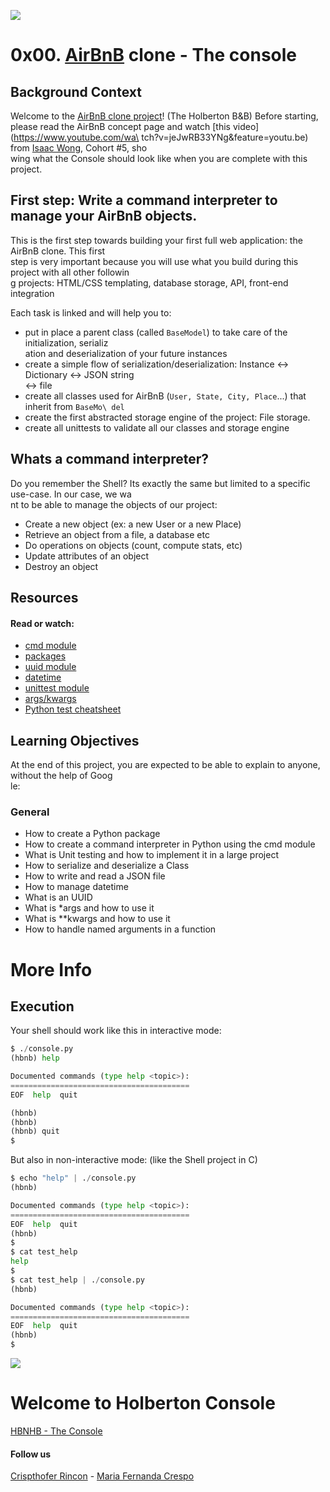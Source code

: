 ![](https://storage.googleapis.com/twg-content/original_images/why-airbnb-takes-a-customer-centric-approach-to-adwords_case-studies_lg.png)

# 0x00. [AirBnB](https://www.airbnb.com) clone - The console

## Background Context
Welcome to the [AirBnB clone project](https://intranet.hbtn.io/concepts/74)! (The Holberton B&B)
Before starting, please read the AirBnB concept page and watch [this video](https://www.youtube.com/wa\
tch?v=jeJwRB33YNg&feature=youtu.be) from [Isaac Wong](https://twitter.com/KYIsaacWong), Cohort #5, sho\
wing what the Console should look like when you are complete with this project.

## First step: Write a command interpreter to manage your AirBnB objects.
This is the first step towards building your first full web application: the AirBnB clone. This first \
step is very important because you will use what you build during this project with all other followin\
g projects: HTML/CSS templating, database storage, API, front-end integration

Each task is linked and will help you to:

* put in place a parent class (called ``BaseModel``) to take care of the initialization, serializ\
ation and deserialization of your future instances
* create a simple flow of serialization/deserialization: Instance <-> Dictionary <-> JSON string \
<-> file
* create all classes used for AirBnB (``User, State, City, Place``...) that inherit from ``BaseMo\
del``
* create the first abstracted storage engine of the project: File storage.
* create all unittests to validate all our classes and storage engine

## Whats a command interpreter?
Do you remember the Shell? Its exactly the same but limited to a specific use-case. In our case, we wa\
nt to be able to manage the objects of our project:

   * Create a new object (ex: a new User or a new Place)
   * Retrieve an object from a file, a database etc
   * Do operations on objects (count, compute stats, etc)
   * Update attributes of an object
   * Destroy an object

## Resources
#### Read or watch:

* [cmd module](https://docs.python.org/3.4/library/cmd.html)
* [packages](https://docs.python.org/3.4/tutorial/modules.html#packages)
* [uuid module](https://docs.python.org/3.4/library/uuid.html)
* [datetime](https://docs.python.org/3.4/library/datetime.html)
* [unittest module](https://docs.python.org/3.4/library/unittest.html#module-unittest)
* [args/kwargs](https://yasoob.me/2013/08/04/args-and-kwargs-in-python-explained/)
* [Python test cheatsheet](https://www.pythonsheets.com/notes/python-tests.html)

## Learning Objectives
At the end of this project, you are expected to be able to explain to anyone, without the help of Goog\
le:

### General
* How to create a Python package
* How to create a command interpreter in Python using the cmd module
* What is Unit testing and how to implement it in a large project
* How to serialize and deserialize a Class
* How to write and read a JSON file
* How to manage datetime
* What is an UUID
* What is *args and how to use it
* What is **kwargs and how to use it
* How to handle named arguments in a function

# More Info
## Execution
Your shell should work like this in interactive mode:

````python
$ ./console.py
(hbnb) help

Documented commands (type help <topic>):
========================================
EOF  help  quit

(hbnb)
(hbnb)
(hbnb) quit
$
````

But also in non-interactive mode: (like the Shell project in C)


````python
$ echo "help" | ./console.py
(hbnb)

Documented commands (type help <topic>):
========================================
EOF  help  quit
(hbnb)
$
$ cat test_help
help
$
$ cat test_help | ./console.py
(hbnb)

Documented commands (type help <topic>):
========================================
EOF  help  quit
(hbnb)
$
````

![](https://holbertonintranet.s3.amazonaws.com/uploads/medias/2018/6/815046647d23428a14ca.png?X-Amz-Algorithm=AWS4-HMAC-SHA256&X-Amz-Credential=AKIARDDGGGOUWMNL5ANN%2F20200625%2Fus-east-1%2Fs3%2Faws4_request&X-Amz-Date=20200625T135842Z&X-Amz-Expires=86400&X-Amz-SignedHeaders=host&X-Amz-Signature=85bc284adcc13eafeba20fd002c29acb752ddde8e0bc537b49b5a26aaef2dae4)

# Welcome to Holberton Console
[HBNHB - The Console](https://youtu.be/p00ES-5K4C8)

#### Follow us
[Crispthofer Rincon](https://twitter.com/CrispthoAlex) - [Maria Fernanda Crespo](https://twitter.com/mafe_crespo)